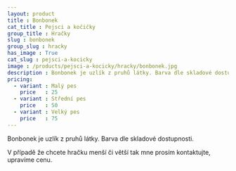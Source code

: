 ```yaml
---
layout: product
title : Bonbonek
cat_title : Pejsci a kočičky
group_title : Hračky
slug : bonbonek
group_slug : hracky
has_image : True
cat_slug : pejsci-a-kocicky
image : /products/pejsci-a-kocicky/hracky/bonbonek.jpg
description : Bonbonek je uzlík z pruhů látky. Barva dle skladové dostupnosti.
pricing:
  - variant : Malý pes
    price   : 25
  - variant : Střední pes
    price   : 50
  - variant : Velký pes
    price   : 75
---
```


Bonbonek je uzlík z pruhů látky. Barva dle skladové dostupnosti.

V případě že chcete hračku menší či větší tak mne prosím kontaktujte, upravíme cenu.

